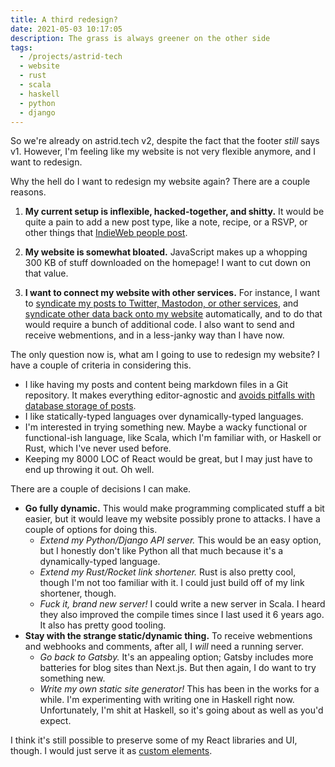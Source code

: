 ```yaml
---
title: A third redesign?
date: 2021-05-03 10:17:05
description: The grass is always greener on the other side
tags:
  - /projects/astrid-tech
  - website
  - rust
  - scala
  - haskell
  - python
  - django
---
```


So we're already on astrid.tech v2, despite the fact that the footer _still_ says v1. However, I'm feeling like my website is not very flexible anymore, and I want to redesign.

Why the hell do I want to redesign my website again? There are a couple reasons.

1. **My current setup is inflexible, hacked-together, and shitty.** It would be quite a pain to add a new post type, like a note, recipe, or a RSVP, or other things that [IndieWeb people post](https://indieweb.org/posts#Types_of_Posts).

2. **My website is somewhat bloated.** JavaScript makes up a whopping 300 KB of stuff downloaded on the homepage! I want to cut down on that value.

3. **I want to connect my website with other services.** For instance, I want to [syndicate my posts to Twitter, Mastodon, or other services](https://indieweb.org/POSSE), and [syndicate other data back onto my website](https://indieweb.org/PESOS) automatically, and to do that would require a bunch of additional code. I also want to send and receive webmentions, and in a less-janky way than I have now.

The only question now is, what am I going to use to redesign my website? I have a couple of criteria in considering this.

- I like having my posts and content being markdown files in a Git repository. It makes everything editor-agnostic and [avoids pitfalls with database storage of posts](https://indieweb.org/database-antipattern).
- I like statically-typed languages over dynamically-typed languages.
- I'm interested in trying something new. Maybe a wacky functional or functional-ish language, like Scala, which I'm familiar with, or Haskell or Rust, which I've never used before.
- Keeping my 8000 LOC of React would be great, but I may just have to end up throwing it out. Oh well.

There are a couple of decisions I can make.

- **Go fully dynamic.** This would make programming complicated stuff a bit easier, but it would leave my website possibly prone to attacks. I have a couple of options for doing this.
  - _Extend my Python/Django API server._ This would be an easy option, but I honestly don't like Python all that much because it's a dynamically-typed language.
  - _Extend my Rust/Rocket link shortener._ Rust is also pretty cool, though I'm not too familiar with it. I could just build off of my link shortener, though.
  - _Fuck it, brand new server!_ I could write a new server in Scala. I heard they also improved the compile times since I last used it 6 years ago. It also has pretty good tooling.
- **Stay with the strange static/dynamic thing.** To receive webmentions and webhooks and comments, after all, I _will_ need a running server.
  - _Go back to Gatsby._ It's an appealing option; Gatsby includes more batteries for blog sites than Next.js. But then again, I do want to try something new.
  - _Write my own static site generator!_ This has been in the works for a while. I'm experimenting with writing one in Haskell right now. Unfortunately, I'm shit at Haskell, so it's going about as well as you'd expect.

I think it's still possible to preserve some of my React libraries and UI, though. I would just serve it as [custom elements](https://reactjs.org/docs/web-components.html). 
